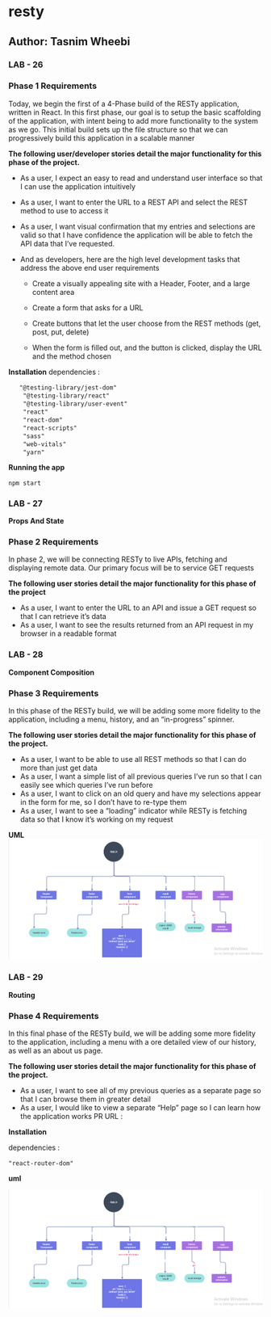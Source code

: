 # resty 

## Author: Tasnim Wheebi

### LAB - 26

### Phase 1 Requirements
Today, we begin the first of a 4-Phase build of the RESTy application, written in React. In this first phase, our goal is to setup the basic scaffolding of the application, with intent being to add more functionality to the system as we go. This initial build sets up the file structure so that we can progressively build this application in a scalable manner

**The following user/developer stories detail the major functionality for this phase of the project.**

* As a user, I expect an easy to read and understand user interface so that I can use the application intuitively
* As a user, I want to enter the URL to a REST API and select the REST method to use to access it
* As a user, I want visual confirmation that my entries and selections are valid so that I have confidence the application will be able to fetch the API data that I’ve requested.
* And as developers, here are the high level development tasks that address the above end user requirements

    * Create a visually appealing site with a Header, Footer, and a large content area

    * Create a form that asks for a URL

    * Create buttons that let the user choose from the REST methods (get, post, put, delete)

    * When the form is filled out, and the button is clicked, display the URL and the method chosen

**Installation**
dependencies :

       "@testing-library/jest-dom"
        "@testing-library/react"
        "@testing-library/user-event"
        "react"
        "react-dom"
        "react-scripts"
        "sass"
        "web-vitals"
        "yarn"


**Running the app**

    npm start

### LAB - 27
**Props And State**
### Phase 2 Requirements
In phase 2, we will be connecting RESTy to live APIs, fetching and displaying remote data. Our primary focus will be to service GET requests

**The following user stories detail the major functionality for this phase of the project**

* As a user, I want to enter the URL to an API and issue a GET request so that I can retrieve it’s data
* As a user, I want to see the results returned from an API request in my browser in a readable format

### LAB - 28
**Component Composition**
### Phase 3 Requirements
In this phase of the RESTy build, we will be adding some more fidelity to the application, including a menu, history, and an “in-progress” spinner.

**The following user stories detail the major functionality for this phase of the project.**

* As a user, I want to be able to use all REST methods so that I can do more than just get data
* As a user, I want a simple list of all previous queries I’ve run so that I can easily see which queries I’ve run before
* As a user, I want to click on an old query and have my selections appear in the form for me, so I don’t have to re-type them
* As a user, I want to see a “loading” indicator while RESTy is fetching data so that I know it’s working on my request

**UML**
![IMG](uml-28.PNG)


### LAB - 29
**Routing**
### Phase 4 Requirements
In this final phase of the RESTy build, we will be adding some more fidelity to the application, including a menu with a ore detailed view of our history, as well as an about us page.

**The following user stories detail the major functionality for this phase of the project.**

* As a user, I want to see all of my previous queries as a separate page so that I can browse them in greater detail
* As a user, I would like to view a separate “Help” page so I can learn how the application works
PR URL :

**Installation**

dependencies :

    "react-router-dom"

**uml**

![IMG](uml-28.PNG)